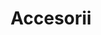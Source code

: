 ---
title: "Accesorii"
image: "/accesorii.jpg"
category: Accesorii
layout: category
tag: "De purtat"
---